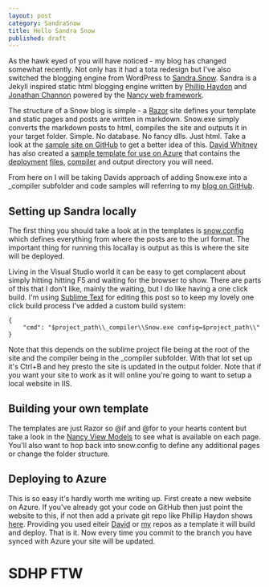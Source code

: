 ```yaml
---
layout: post
category: SandraSnow
title: Hello Sandra Snow
published: draft
---
```


As the hawk eyed of you will have noticed - my blog has changed somewhat recently. Not only has it had a tota redesign but I've also switched the blogging engine from WordPress to [Sandra.Snow][1]. Sandra is a Jekyll inspired static html blogging engine written by [Phillip Haydon][14] and [Jonathan Channon][15] powered by the [Nancy web framework][0].

The structure of a Snow blog is simple - a [Razor][2] site defines your template and static pages and posts are written in markdown. Snow.exe simply converts the markdown posts to html, compiles the site and outputs it in your target folder. Simple. No database. No fancy dlls. Just html. Take a look at the [sample site on GitHub][3] to get a better idea of this. [David Whitney][5] has also created a [sample template for use on Azure][4] that contains the [deployment][6] [files][7], [compiler][8] and output directory you will need.

From here on I will be taking Davids approach of adding Snow.exe into a _compiler subfolder and code samples will referring to my [blog on GitHub][9].

Setting up Sandra locally
-------------------------

The first thing you should take a look at in the templates is [snow.config][10] which defines everything from where the posts are to the url format. The important thing for running this locallay is output as this is where the site will be deployed.

Living in the Visual Studio world it can be easy to get complacent about simply hitting hitting F5 and waiting for the browser to show. There are parts of this that I don't like, mainly the waiting, but I do like having a one click build. I'm using [Sublime Text][11] for editing this post so to keep my lovely one click build process I've added a custom build system:

	{
		"cmd": "$project_path\\_compiler\\Snow.exe config=$project_path\\"
	}

Note that this depends on the sublime project file being at the root of the site and the compiler being in the _compiler subfolder. With that lot set up it's Ctrl+B and hey presto the site is updated in the output folder. Note that if you want your site to work as it will online you're going to want to setup a local website in IIS.

Building your own template
--------------------------

The templates are just Razor so @if and @for to your hearts content but take a look in the [Nancy View Models][12] to see what is available on each page. You'll also want to hop back into snow.config to define any additional pages or change the folder structure.

Deploying to Azure
------------------

This is so easy it's hardly worth me writing up. First create a new website on Azure. If you've already got your code on GitHub then just point the website to this, if not then add a private git repo like Phillip Haydon shows [here][13]. Providing you used eiteir [David][4] or [my][9] repos as a template it will build and deploy. That is it. Now every time you commit to the branch you have synced with Azure your site will be updated.

SDHP FTW
========

   [0]: http://nancyfx.org
   [1]: https://github.com/Sandra/Sandra.Snow
   [2]: (http://weblogs.asp.net/scottgu/archive/2010/07/02/introducing-razor.aspx) "Razor"
   [3]: https://github.com/Sandra/Sandra.Snow/tree/master/SnowSite/Snow
   [4]: https://github.com/davidwhitney/Sandra.Snow.AzureTemplate
   [5]: https://twitter.com/david_whitney
   [6]: https://github.com/davidwhitney/Sandra.Snow.AzureTemplate/blob/master/.deployment
   [7]: https://github.com/davidwhitney/Sandra.Snow.AzureTemplate/blob/master/compile.snow.bat
   [8]: https://github.com/davidwhitney/Sandra.Snow.AzureTemplate/tree/master/Snow/_compiler
   [9]: https://github.com/MacsDickinson/blog
   [10]: https://github.com/MacsDickinson/blog/blob/master/Snow/snow.config
   [11]: http://www.sublimetext.com/
   [12]: https://github.com/Sandra/Sandra.Snow/tree/master/src/Snow/ViewModels
   [13]: http://vimeo.com/65055971
   [14]: https://twitter.com/philliphaydon
   [15]: https://twitter.com/jchannon
